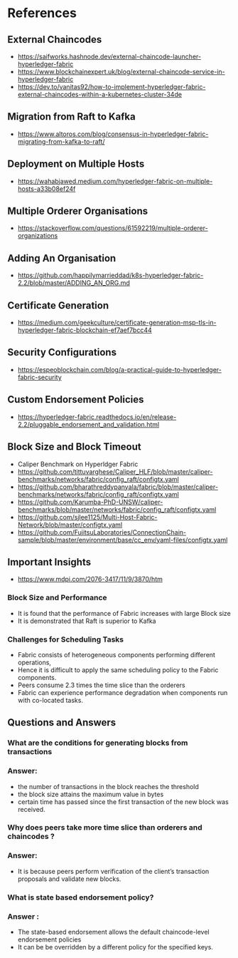 # References

## External Chaincodes
- https://saifworks.hashnode.dev/external-chaincode-launcher-hyperledger-fabric
- https://www.blockchainexpert.uk/blog/external-chaincode-service-in-hyperledger-fabric
- https://dev.to/vanitas92/how-to-implement-hyperledger-fabric-external-chaincodes-within-a-kubernetes-cluster-34de

## Migration from Raft to Kafka
- https://www.altoros.com/blog/consensus-in-hyperledger-fabric-migrating-from-kafka-to-raft/

## Deployment on Multiple Hosts
- https://wahabjawed.medium.com/hyperledger-fabric-on-multiple-hosts-a33b08ef24f

## Multiple Orderer Organisations
- https://stackoverflow.com/questions/61592219/multiple-orderer-organizations

## Adding An Organisation
- https://github.com/happilymarrieddad/k8s-hyperledger-fabric-2.2/blob/master/ADDING_AN_ORG.md

## Certificate Generation
- https://medium.com/geekculture/certificate-generation-msp-tls-in-hyperledger-fabric-blockchain-ef7aef7bcc44

## Security Configurations
- https://espeoblockchain.com/blog/a-practical-guide-to-hyperledger-fabric-security

## Custom Endorsement Policies
- https://hyperledger-fabric.readthedocs.io/en/release-2.2/pluggable_endorsement_and_validation.html

## Block Size and Block Timeout
- Caliper Benchmark on Hyperldger Fabric
- https://github.com/tittuvarghese/Caliper_HLF/blob/master/caliper-benchmarks/networks/fabric/config_raft/configtx.yaml
- https://github.com/bharathreddypanyala/fabric/blob/master/caliper-benchmarks/networks/fabric/config_raft/configtx.yaml
- https://github.com/Karumba-PhD-UNSW/caliper-benchmarks/blob/master/networks/fabric/config_raft/configtx.yaml
- https://github.com/sjlee1125/Multi-Host-Fabric-Network/blob/master/configtx.yaml
- https://github.com/FujitsuLaboratories/ConnectionChain-sample/blob/master/environment/base/cc_env/yaml-files/configtx.yaml

## Important Insights
- https://www.mdpi.com/2076-3417/11/9/3870/htm

### Block Size and Performance
- It is found that the performance of Fabric increases with large Block size
- It is demonstrated that Raft is superior to Kafka

### Challenges for Scheduling Tasks
- Fabric consists of heterogeneous components performing different operations, 
- Hence it is difficult to apply the same scheduling policy to the Fabric components.
- Peers consume 2.3 times the time slice than the orderers 
- Fabric can experience performance degradation when components run with co-located tasks.

## Questions and Answers

### What are the conditions for generating blocks from transactions
### Answer: 
- the number of transactions in the block reaches the threshold
- the block size attains the maximum value in bytes
- certain time has passed since the first transaction of the new block was received. 

### Why does peers take more time slice than orderers and chaincodes ?
### Answer:
- It is because peers perform verification of the client’s transaction proposals and validate new blocks. 

### What is state based endorsement policy?
### Answer :
- The state-based endorsement allows the default chaincode-level endorsement policies
- It can be be overridden by a different policy for the specified keys.
